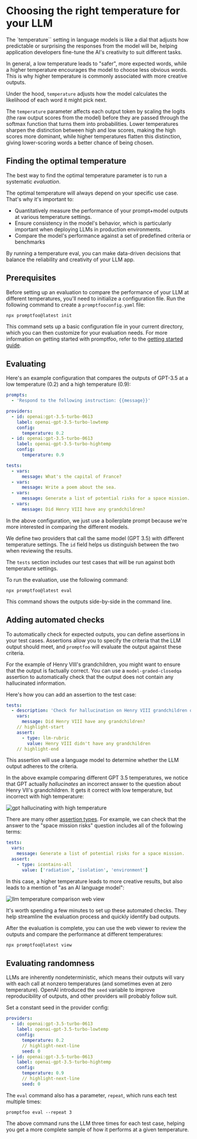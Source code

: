 # Choosing the right temperature for your LLM

The `temperature`` setting in language models is like a dial that adjusts how predictable or surprising the responses from the model will be, helping application developers fine-tune the AI's creativity to suit different tasks.

In general, a low temperature leads to "safer", more expected words, while a higher temperature encourages the model to choose less obvious words. This is why higher temperature is commonly associated with more creative outputs.

Under the hood, `temperature` adjusts how the model calculates the likelihood of each word it might pick next.

The `temperature` parameter affects each output token by scaling the logits (the raw output scores from the model) before they are passed through the softmax function that turns them into probabilities. Lower temperatures sharpen the distinction between high and low scores, making the high scores more dominant, while higher temperatures flatten this distinction, giving lower-scoring words a better chance of being chosen.

## Finding the optimal temperature

The best way to find the optimal temperature parameter is to run a systematic _evaluation_.

The optimal temperature will always depend on your specific use case. That's why it's important to:

- Quantitatively measure the performance of your prompt+model outputs at various temperature settings.
- Ensure consistency in the model's behavior, which is particularly important when deploying LLMs in production environments.
- Compare the model's performance against a set of predefined criteria or benchmarks

By running a temperature eval, you can make data-driven decisions that balance the reliability and creativity of your LLM app.

## Prerequisites

Before setting up an evaluation to compare the performance of your LLM at different temperatures, you'll need to initialize a configuration file. Run the following command to create a `promptfooconfig.yaml` file:

```sh
npx promptfoo@latest init
```

This command sets up a basic configuration file in your current directory, which you can then customize for your evaluation needs. For more information on getting started with promptfoo, refer to the [getting started guide](/docs/getting-started).

## Evaluating

Here's an example configuration that compares the outputs of GPT-3.5 at a low temperature (0.2) and a high temperature (0.9):

```yaml title=promptfooconfig.yaml
prompts:
  - 'Respond to the following instruction: {{message}}'

providers:
  - id: openai:gpt-3.5-turbo-0613
    label: openai-gpt-3.5-turbo-lowtemp
    config:
      temperature: 0.2
  - id: openai:gpt-3.5-turbo-0613
    label: openai-gpt-3.5-turbo-hightemp
    config:
      temperature: 0.9

tests:
  - vars:
      message: What's the capital of France?
  - vars:
      message: Write a poem about the sea.
  - vars:
      message: Generate a list of potential risks for a space mission.
  - vars:
      message: Did Henry VIII have any grandchildren?
```

In the above configuration, we just use a boilerplate prompt because we're more interested in comparing the different models.

We define two providers that call the same model (GPT 3.5) with different temperature settings. The `id` field helps us distinguish between the two when reviewing the results.

The `tests` section includes our test cases that will be run against both temperature settings.

To run the evaluation, use the following command:

```
npx promptfoo@latest eval
```

This command shows the outputs side-by-side in the command line.

## Adding automated checks

To automatically check for expected outputs, you can define assertions in your test cases. Assertions allow you to specify the criteria that the LLM output should meet, and `promptfoo` will evaluate the output against these criteria.

For the example of Henry VIII's grandchildren, you might want to ensure that the output is factually correct. You can use a `model-graded-closedqa` assertion to automatically check that the output does not contain any hallucinated information.

Here's how you can add an assertion to the test case:

```yaml
tests:
  - description: 'Check for hallucination on Henry VIII grandchildren question'
    vars:
      message: Did Henry VIII have any grandchildren?
    // highlight-start
    assert:
      - type: llm-rubric
        value: Henry VIII didn't have any grandchildren
    // highlight-end
```

This assertion will use a language model to determine whether the LLM output adheres to the criteria.

In the above example comparing different GPT 3.5 temperatures, we notice that GPT actually _hallucinates_ an incorrect answer to the question about Henry VII's grandchildren. It gets it correct with low temperature, but incorrect with high temperature:

![gpt hallucinating with high temperature](/img/docs/gpt-temperature-hallucination.png)

There are many other [assertion types](/docs/configuration/expected-outputs). For example, we can check that the answer to the "space mission risks" question includes all of the following terms:

```yaml
tests:
  vars:
    message: Generate a list of potential risks for a space mission.
  assert:
    - type: icontains-all
      value: ['radiation', 'isolation', 'environment']
```

In this case, a higher temperature leads to more creative results, but also leads to a mention of "as an AI language model":

![llm temperature comparison web view](/img/docs/llm-temperature-comparison-webview.png)

It's worth spending a few minutes to set up these automated checks. They help streamline the evaluation process and quickly identify bad outputs.

After the evaluation is complete, you can use the web viewer to review the outputs and compare the performance at different temperatures:

```sh
npx promptfoo@latest view
```

## Evaluating randomness

LLMs are inherently nondeterministic, which means their outputs will vary with each call at nonzero temperatures (and sometimes even at zero temperature). OpenAI introduced the `seed` variable to improve reproducibility of outputs, and other providers will probably follow suit.

Set a constant seed in the provider config:

```yaml
providers:
  - id: openai:gpt-3.5-turbo-0613
    label: openai-gpt-3.5-turbo-lowtemp
    config:
      temperature: 0.2
      // highlight-next-line
      seed: 0
  - id: openai:gpt-3.5-turbo-0613
    label: openai-gpt-3.5-turbo-hightemp
    config:
      temperature: 0.9
      // highlight-next-line
      seed: 0
```

The `eval` command also has a parameter, `repeat`, which runs each test multiple times:

```
promptfoo eval --repeat 3
```

The above command runs the LLM three times for each test case, helping you get a more complete sample of how it performs at a given temperature.
